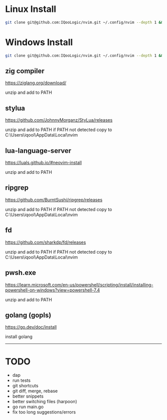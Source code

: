 # Linux Install

```bash
git clone git@github.com:IQooLogic/nvim.git ~/.config/nvim --depth 1 && nvim
```

# Windows Install

```bash
git clone git@github.com:IQooLogic/nvim.git ~/.config/nvim --depth 1 && nvim
```

## zig compiler
https://ziglang.org/download/

unzip and add to PATH

## stylua
https://github.com/JohnnyMorganz/StyLua/releases

unzip and add to PATH if PATH not detected copy to C:\Users\iqool\AppData\Local\nvim

## lua-language-server
https://luals.github.io/#neovim-install

unzip and add to PATH

## ripgrep
https://github.com/BurntSushi/ripgrep/releases

unzip and add to PATH if PATH not detected copy to C:\Users\iqool\AppData\Local\nvim

## fd
https://github.com/sharkdp/fd/releases

unzip and add to PATH if PATH not detected copy to C:\Users\iqool\AppData\Local\nvim

## pwsh.exe
https://learn.microsoft.com/en-us/powershell/scripting/install/installing-powershell-on-windows?view=powershell-7.4

unzip and add to PATH

## golang (gopls)
https://go.dev/doc/install

install golang

----------------------------------------------

# TODO
- dap
- run tests
- git shortcuts
- git diff, merge, rebase
- better snippets
- better switching files (harpoon)
- go run main.go
- fix too long suggestions/errors
